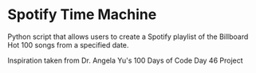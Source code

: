 # Spotify Time Machine
Python script that allows users to create a Spotify playlist of the Billboard Hot 100 songs from a specified date.

Inspiration taken from Dr. Angela Yu's 100 Days of Code Day 46 Project
